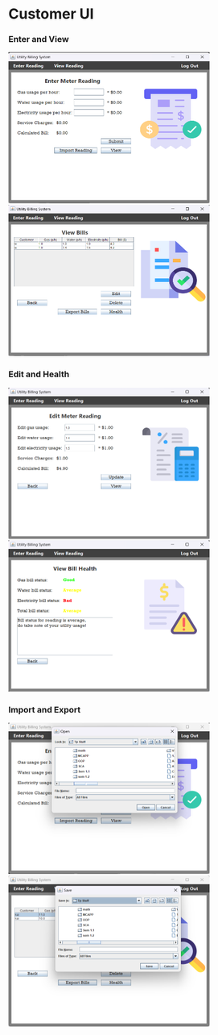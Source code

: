 # Customer UI

### Enter and View
<img src="Photos/enter_meter.png" alt="Front" width="400" height="300"><br/>
<img src="Photos/view_meter.png" alt="Front" width="400" height="300"><br/>

### Edit and Health
<img src="Photos/edit.png" alt="Front" width="400" height="300"><br/>
<img src="Photos/health.png" alt="Front" width="400" height="300"><br/>

### Import and Export
<img src="Photos/import.png" alt="Front" width="400" height="300"><br/>
<img src="Photos/export.png" alt="Front" width="400" height="300"><br/>
